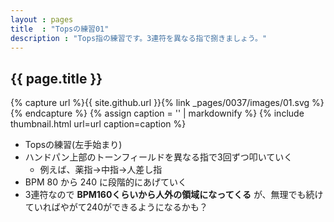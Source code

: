```yaml
---
layout : pages
title  : "Topsの練習01"
description : "Tops指の練習です。3連符を異なる指で捌きましょう。"
---
```


## {{ page.title }}

{% capture url %}{{ site.github.url }}{% link _pages/0037/images/01.svg %}{% endcapture %}
{% assign caption = '' | markdownify %}
{% include thumbnail.html url=url caption=caption %}

* Topsの練習(左手始まり)
* ハンドパン上部のトーンフィールドを異なる指で3回ずつ叩いていく
  * 例えば、薬指→中指→人差し指
* BPM 80 から 240 に段階的にあげていく
* 3連符なので **BPM160くらいから人外の領域になってくる** が、無理でも続けていればやがて240ができるようになるかも？